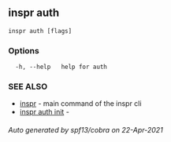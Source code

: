 ## inspr auth



```
inspr auth [flags]
```

### Options

```
  -h, --help   help for auth
```

### SEE ALSO

* [inspr](inspr.md)	 - main command of the inspr cli
* [inspr auth init](inspr_auth_init.md)	 - 

###### Auto generated by spf13/cobra on 22-Apr-2021
